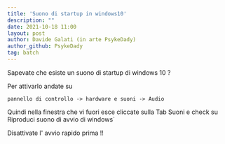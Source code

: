 ```yaml
---
title: 'Suono di startup in windows10'
description: ""
date: 2021-10-18 11:00
layout: post
author: Davide Galati (in arte PsykeDady)
author_github: PsykeDady
tag: batch
---
```


Sapevate che esiste un suono di startup di windows 10 ? 

Per attivarlo andate su 

`pannello di controllo -> hardware e suoni -> Audio`

Quindi nella finestra che vi fuori esce cliccate sulla Tab Suoni e check su
 Riproduci suono di avvio di windows`

Disattivate l' avvio rapido prima !!

